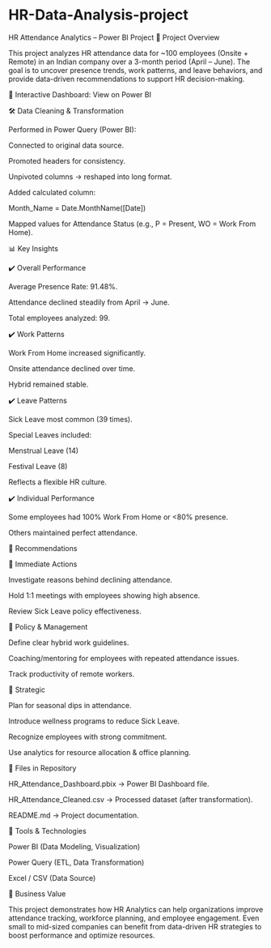# HR-Data-Analysis-project
HR Attendance Analytics – Power BI Project
📌 Project Overview

This project analyzes HR attendance data for ~100 employees (Onsite + Remote) in an Indian company over a 3-month period (April – June).
The goal is to uncover presence trends, work patterns, and leave behaviors, and provide data-driven recommendations to support HR decision-making.

🔗 Interactive Dashboard: View on Power BI

🛠️ Data Cleaning & Transformation

Performed in Power Query (Power BI):

Connected to original data source.

Promoted headers for consistency.

Unpivoted columns → reshaped into long format.

Added calculated column:

Month_Name = Date.MonthName([Date])

Mapped values for Attendance Status (e.g., P = Present, WO = Work From Home).

📊 Key Insights

✔️ Overall Performance

Average Presence Rate: 91.48%.

Attendance declined steadily from April → June.

Total employees analyzed: 99.

✔️ Work Patterns

Work From Home increased significantly.

Onsite attendance declined over time.

Hybrid remained stable.

✔️ Leave Patterns

Sick Leave most common (39 times).

Special Leaves included:

Menstrual Leave (14)

Festival Leave (8)

Reflects a flexible HR culture.

✔️ Individual Performance

Some employees had 100% Work From Home or <80% presence.

Others maintained perfect attendance.

📌 Recommendations

🔹 Immediate Actions

Investigate reasons behind declining attendance.

Hold 1:1 meetings with employees showing high absence.

Review Sick Leave policy effectiveness.

🔹 Policy & Management

Define clear hybrid work guidelines.

Coaching/mentoring for employees with repeated attendance issues.

Track productivity of remote workers.

🔹 Strategic

Plan for seasonal dips in attendance.

Introduce wellness programs to reduce Sick Leave.

Recognize employees with strong commitment.

Use analytics for resource allocation & office planning.

📂 Files in Repository

HR_Attendance_Dashboard.pbix → Power BI Dashboard file.

HR_Attendance_Cleaned.csv → Processed dataset (after transformation).

README.md → Project documentation.

🚀 Tools & Technologies

Power BI (Data Modeling, Visualization)

Power Query (ETL, Data Transformation)

Excel / CSV (Data Source)

🎯 Business Value

This project demonstrates how HR Analytics can help organizations improve attendance tracking, workforce planning, and employee engagement.
Even small to mid-sized companies can benefit from data-driven HR strategies to boost performance and optimize resources.

